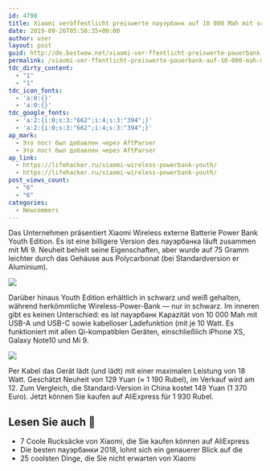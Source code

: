 ```yaml
---
id: 4798
title: Xiaomi veröffentlicht preiswerte пауэрбанк auf 10 000 Mah mit schneller und kabelloser Ladefunktion (
date: 2019-09-26T05:50:35+00:00
author: user
layout: post
guid: http://de.bestwow.net/xiaomi-ver-ffentlicht-preiswerte-pauerbank-auf-10-000-mah-mit-schneller-und-kabelloser-ladefunktion/
permalink: /xiaomi-ver-ffentlicht-preiswerte-pauerbank-auf-10-000-mah-mit-schneller-und-kabelloser-ladefunktion/
tdc_dirty_content:
  - "1"
  - "1"
tdc_icon_fonts:
  - 'a:0:{}'
  - 'a:0:{}'
tdc_google_fonts:
  - 'a:2:{i:0;s:3:"662";i:4;s:3:"394";}'
  - 'a:2:{i:0;s:3:"662";i:4;s:3:"394";}'
ap_mark:
  - Это пост был добавлен через AftParser
  - Это пост был добавлен через AftParser
ap_link:
  - https://lifehacker.ru/xiaomi-wireless-powerbank-youth/
  - https://lifehacker.ru/xiaomi-wireless-powerbank-youth/
post_views_count:
  - "6"
  - "6"
categories:
  - Newcommers
---
```

Das Unternehmen präsentiert Xiaomi Wireless externe Batterie Power Bank Youth Edition. Es ist eine billigere Version des пауэрбанка läuft zusammen mit Mi 9. Neuheit behielt seine Eigenschaften, aber wurde auf 75 Gramm leichter durch das Gehäuse aus Polycarbonat (bei Standardversion er Aluminium).

![](http://de.bestwow.net/wp-content/uploads/2019/09/xiaomi-vypustila-nedorogoy-pauerbank-na-10-000-ma-ch-s-bystroy-i-besprovodnoy-zaryadkoy-1.png) 

Darüber hinaus Youth Edition erhältlich in schwarz und weiß gehalten, während herkömmliche Wireless-Power-Bank — nur in schwarz. Im inneren gibt es keinen Unterschied: es ist пауэрбанк Kapazität von 10 000 Mah mit USB-A und USB-C sowie kabelloser Ladefunktion (mit je 10 Watt. Es funktioniert mit allen Qi-kompatiblen Geräten, einschließlich iPhone XS, Galaxy Note10 und Mi 9.

![](http://de.bestwow.net/wp-content/uploads/2019/09/xiaomi-vypustila-nedorogoy-pauerbank-na-10-000-ma-ch-s-bystroy-i-besprovodnoy-zaryadkoy-2.jpeg) 

Per Kabel das Gerät lädt (und lädt) mit einer maximalen Leistung von 18 Watt. Geschätzt Neuheit von 129 Yuan (≈ 1 190 Rubel), im Verkauf wird am 12. Zum Vergleich, die Standard-Version in China kostet 149 Yuan (1 370 Euro). Jetzt können Sie kaufen auf AliExpress für 1 930 Rubel.

<div>
  <h2 class="read-also__title">
    <span>Lesen Sie auch</span> <span>🧐 </span>
  </h2>
  
  <ul class="read-also__list">
    <li>
      7 Coole Rucksäcke von Xiaomi, die Sie kaufen können auf AliExpress
    </li>
    <li>
      Die besten пауэрбанки 2018, lohnt sich ein genauerer Blick auf die
    </li>
    <li>
      25 coolsten Dinge, die Sie nicht erwarten von Xiaomi
    </li>
  </ul>
</div>